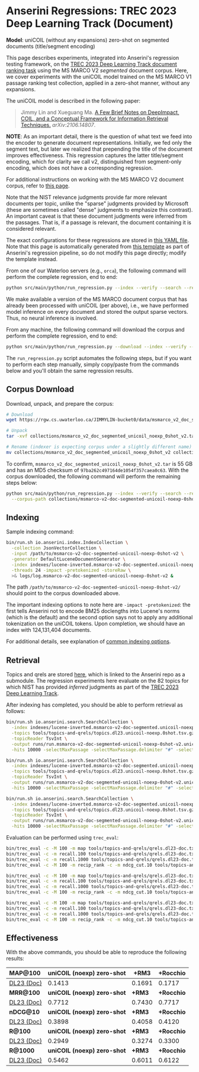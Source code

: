 # Anserini Regressions: TREC 2023 Deep Learning Track (Document)

**Model**: uniCOIL (without any expansions) zero-shot on segmented documents (title/segment encoding)

This page describes experiments, integrated into Anserini's regression testing framework, on the [TREC 2023 Deep Learning Track document ranking task](https://trec.nist.gov/data/deep2023.html) using the MS MARCO V2 _segmented_ document corpus.
Here, we cover experiments with the uniCOIL model trained on the MS MARCO V1 passage ranking test collection, applied in a zero-shot manner, without any expansions.

The uniCOIL model is described in the following paper:

> Jimmy Lin and Xueguang Ma. [A Few Brief Notes on DeepImpact, COIL, and a Conceptual Framework for Information Retrieval Techniques.](https://arxiv.org/abs/2106.14807) _arXiv:2106.14807_.

**NOTE**: As an important detail, there is the question of what text we feed into the encoder to generate document representations.
Initially, we fed only the segment text, but later we realized that prepending the title of the document improves effectiveness.
This regression captures the latter title/segment encoding, which for clarity we call v2, distinguished from segment-only encoding, which does not have a corresponding regression.

For additional instructions on working with the MS MARCO V2 document corpus, refer to [this page](../../docs/experiments-msmarco-v2.md).

Note that the NIST relevance judgments provide far more relevant documents per topic, unlike the "sparse" judgments provided by Microsoft (these are sometimes called "dense" judgments to emphasize this contrast).
An important caveat is that these document judgments were inferred from the passages.
That is, if a passage is relevant, the document containing it is considered relevant.

The exact configurations for these regressions are stored in [this YAML file](../../src/main/resources/regression/dl23-doc-segmented.unicoil-noexp-0shot-v2.cached.yaml).
Note that this page is automatically generated from [this template](../../src/main/resources/docgen/templates/dl23-doc-segmented.unicoil-noexp-0shot-v2.cached.template) as part of Anserini's regression pipeline, so do not modify this page directly; modify the template instead.

From one of our Waterloo servers (e.g., `orca`), the following command will perform the complete regression, end to end:

```bash
python src/main/python/run_regression.py --index --verify --search --regression dl23-doc-segmented.unicoil-noexp-0shot-v2.cached
```

We make available a version of the MS MARCO document corpus that has already been processed with uniCOIL (per above), i.e., we have performed model inference on every document and stored the output sparse vectors.
Thus, no neural inference is involved.

From any machine, the following command will download the corpus and perform the complete regression, end to end:

```bash
python src/main/python/run_regression.py --download --index --verify --search --regression dl23-doc-segmented.unicoil-noexp-0shot-v2.cached
```

The `run_regression.py` script automates the following steps, but if you want to perform each step manually, simply copy/paste from the commands below and you'll obtain the same regression results.

## Corpus Download

Download, unpack, and prepare the corpus:

```bash
# Download
wget https://rgw.cs.uwaterloo.ca/JIMMYLIN-bucket0/data/msmarco_v2_doc_segmented_unicoil_noexp_0shot_v2.tar -P collections/

# Unpack
tar -xvf collections/msmarco_v2_doc_segmented_unicoil_noexp_0shot_v2.tar -C collections/

# Rename (indexer is expecting corpus under a slightly different name)
mv collections/msmarco_v2_doc_segmented_unicoil_noexp_0shot_v2 collections/msmarco-v2-doc-segmented-unicoil-noexp-0shot-v2
```

To confirm, `msmarco_v2_doc_segmented_unicoil_noexp_0shot_v2.tar` is 55 GB and has an MD5 checksum of `97ba262c497164de1054f357caea0c63`.
With the corpus downloaded, the following command will perform the remaining steps below:

```bash
python src/main/python/run_regression.py --index --verify --search --regression dl23-doc-segmented.unicoil-noexp-0shot-v2.cached \
  --corpus-path collections/msmarco-v2-doc-segmented-unicoil-noexp-0shot-v2
```

## Indexing

Sample indexing command:

```bash
bin/run.sh io.anserini.index.IndexCollection \
  -collection JsonVectorCollection \
  -input /path/to/msmarco-v2-doc-segmented-unicoil-noexp-0shot-v2 \
  -generator DefaultLuceneDocumentGenerator \
  -index indexes/lucene-inverted.msmarco-v2-doc-segmented.unicoil-noexp-0shot-v2/ \
  -threads 24 -impact -pretokenized -storeRaw \
  >& logs/log.msmarco-v2-doc-segmented-unicoil-noexp-0shot-v2 &
```

The path `/path/to/msmarco-v2-doc-segmented-unicoil-noexp-0shot-v2/` should point to the corpus downloaded above.

The important indexing options to note here are `-impact -pretokenized`: the first tells Anserini not to encode BM25 doclengths into Lucene's norms (which is the default) and the second option says not to apply any additional tokenization on the uniCOIL tokens.
Upon completion, we should have an index with 124,131,404 documents.

For additional details, see explanation of [common indexing options](../../docs/common-indexing-options.md).

## Retrieval

Topics and qrels are stored [here](https://github.com/castorini/anserini-tools/tree/master/topics-and-qrels), which is linked to the Anserini repo as a submodule.
The regression experiments here evaluate on the 82 topics for which NIST has provided _inferred_ judgments as part of the [TREC 2023 Deep Learning Track](https://trec.nist.gov/data/deep2023.html).

After indexing has completed, you should be able to perform retrieval as follows:

```bash
bin/run.sh io.anserini.search.SearchCollection \
  -index indexes/lucene-inverted.msmarco-v2-doc-segmented.unicoil-noexp-0shot-v2/ \
  -topics tools/topics-and-qrels/topics.dl23.unicoil-noexp.0shot.tsv.gz \
  -topicReader TsvInt \
  -output runs/run.msmarco-v2-doc-segmented-unicoil-noexp-0shot-v2.unicoil-noexp-0shot-cached.topics.dl23.unicoil-noexp.0shot.txt \
  -hits 10000 -selectMaxPassage -selectMaxPassage.delimiter "#" -selectMaxPassage.hits 1000 -impact -pretokenized &

bin/run.sh io.anserini.search.SearchCollection \
  -index indexes/lucene-inverted.msmarco-v2-doc-segmented.unicoil-noexp-0shot-v2/ \
  -topics tools/topics-and-qrels/topics.dl23.unicoil-noexp.0shot.tsv.gz \
  -topicReader TsvInt \
  -output runs/run.msmarco-v2-doc-segmented-unicoil-noexp-0shot-v2.unicoil-noexp-0shot-cached+rm3.topics.dl23.unicoil-noexp.0shot.txt \
  -hits 10000 -selectMaxPassage -selectMaxPassage.delimiter "#" -selectMaxPassage.hits 1000 -impact -pretokenized -rm3 -collection JsonVectorCollection &

bin/run.sh io.anserini.search.SearchCollection \
  -index indexes/lucene-inverted.msmarco-v2-doc-segmented.unicoil-noexp-0shot-v2/ \
  -topics tools/topics-and-qrels/topics.dl23.unicoil-noexp.0shot.tsv.gz \
  -topicReader TsvInt \
  -output runs/run.msmarco-v2-doc-segmented-unicoil-noexp-0shot-v2.unicoil-noexp-0shot-cached+rocchio.topics.dl23.unicoil-noexp.0shot.txt \
  -hits 10000 -selectMaxPassage -selectMaxPassage.delimiter "#" -selectMaxPassage.hits 1000 -impact -pretokenized -rocchio -collection JsonVectorCollection &
```

Evaluation can be performed using `trec_eval`:

```bash
bin/trec_eval -c -M 100 -m map tools/topics-and-qrels/qrels.dl23-doc.txt runs/run.msmarco-v2-doc-segmented-unicoil-noexp-0shot-v2.unicoil-noexp-0shot-cached.topics.dl23.unicoil-noexp.0shot.txt
bin/trec_eval -c -m recall.100 tools/topics-and-qrels/qrels.dl23-doc.txt runs/run.msmarco-v2-doc-segmented-unicoil-noexp-0shot-v2.unicoil-noexp-0shot-cached.topics.dl23.unicoil-noexp.0shot.txt
bin/trec_eval -c -m recall.1000 tools/topics-and-qrels/qrels.dl23-doc.txt runs/run.msmarco-v2-doc-segmented-unicoil-noexp-0shot-v2.unicoil-noexp-0shot-cached.topics.dl23.unicoil-noexp.0shot.txt
bin/trec_eval -c -M 100 -m recip_rank -c -m ndcg_cut.10 tools/topics-and-qrels/qrels.dl23-doc.txt runs/run.msmarco-v2-doc-segmented-unicoil-noexp-0shot-v2.unicoil-noexp-0shot-cached.topics.dl23.unicoil-noexp.0shot.txt

bin/trec_eval -c -M 100 -m map tools/topics-and-qrels/qrels.dl23-doc.txt runs/run.msmarco-v2-doc-segmented-unicoil-noexp-0shot-v2.unicoil-noexp-0shot-cached+rm3.topics.dl23.unicoil-noexp.0shot.txt
bin/trec_eval -c -m recall.100 tools/topics-and-qrels/qrels.dl23-doc.txt runs/run.msmarco-v2-doc-segmented-unicoil-noexp-0shot-v2.unicoil-noexp-0shot-cached+rm3.topics.dl23.unicoil-noexp.0shot.txt
bin/trec_eval -c -m recall.1000 tools/topics-and-qrels/qrels.dl23-doc.txt runs/run.msmarco-v2-doc-segmented-unicoil-noexp-0shot-v2.unicoil-noexp-0shot-cached+rm3.topics.dl23.unicoil-noexp.0shot.txt
bin/trec_eval -c -M 100 -m recip_rank -c -m ndcg_cut.10 tools/topics-and-qrels/qrels.dl23-doc.txt runs/run.msmarco-v2-doc-segmented-unicoil-noexp-0shot-v2.unicoil-noexp-0shot-cached+rm3.topics.dl23.unicoil-noexp.0shot.txt

bin/trec_eval -c -M 100 -m map tools/topics-and-qrels/qrels.dl23-doc.txt runs/run.msmarco-v2-doc-segmented-unicoil-noexp-0shot-v2.unicoil-noexp-0shot-cached+rocchio.topics.dl23.unicoil-noexp.0shot.txt
bin/trec_eval -c -m recall.100 tools/topics-and-qrels/qrels.dl23-doc.txt runs/run.msmarco-v2-doc-segmented-unicoil-noexp-0shot-v2.unicoil-noexp-0shot-cached+rocchio.topics.dl23.unicoil-noexp.0shot.txt
bin/trec_eval -c -m recall.1000 tools/topics-and-qrels/qrels.dl23-doc.txt runs/run.msmarco-v2-doc-segmented-unicoil-noexp-0shot-v2.unicoil-noexp-0shot-cached+rocchio.topics.dl23.unicoil-noexp.0shot.txt
bin/trec_eval -c -M 100 -m recip_rank -c -m ndcg_cut.10 tools/topics-and-qrels/qrels.dl23-doc.txt runs/run.msmarco-v2-doc-segmented-unicoil-noexp-0shot-v2.unicoil-noexp-0shot-cached+rocchio.topics.dl23.unicoil-noexp.0shot.txt
```

## Effectiveness

With the above commands, you should be able to reproduce the following results:

| **MAP@100**                                                                                                  | **uniCOIL (noexp) zero-shot**| **+RM3**  | **+Rocchio**|
|:-------------------------------------------------------------------------------------------------------------|-----------|-----------|-----------|
| [DL23 (Doc)](https://microsoft.github.io/msmarco/TREC-Deep-Learning)                                         | 0.1413    | 0.1691    | 0.1717    |
| **MRR@100**                                                                                                  | **uniCOIL (noexp) zero-shot**| **+RM3**  | **+Rocchio**|
| [DL23 (Doc)](https://microsoft.github.io/msmarco/TREC-Deep-Learning)                                         | 0.7712    | 0.7430    | 0.7717    |
| **nDCG@10**                                                                                                  | **uniCOIL (noexp) zero-shot**| **+RM3**  | **+Rocchio**|
| [DL23 (Doc)](https://microsoft.github.io/msmarco/TREC-Deep-Learning)                                         | 0.3898    | 0.4058    | 0.4120    |
| **R@100**                                                                                                    | **uniCOIL (noexp) zero-shot**| **+RM3**  | **+Rocchio**|
| [DL23 (Doc)](https://microsoft.github.io/msmarco/TREC-Deep-Learning)                                         | 0.2949    | 0.3274    | 0.3300    |
| **R@1000**                                                                                                   | **uniCOIL (noexp) zero-shot**| **+RM3**  | **+Rocchio**|
| [DL23 (Doc)](https://microsoft.github.io/msmarco/TREC-Deep-Learning)                                         | 0.5462    | 0.6011    | 0.6122    |
